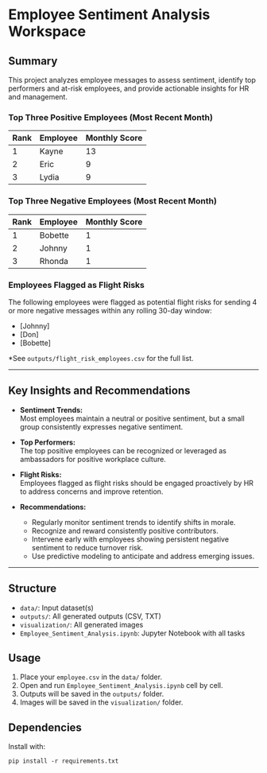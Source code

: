 # Employee Sentiment Analysis Workspace

## Summary

This project analyzes employee messages to assess sentiment, identify top performers and at-risk employees, and provide actionable insights for HR and management.

### Top Three Positive Employees (Most Recent Month)
| Rank | Employee | Monthly Score |
|------|----------|--------------|
| 1    | Kayne    | 13           |
| 2    | Eric     | 9            |
| 3    | Lydia    | 9            |

### Top Three Negative Employees (Most Recent Month)
| Rank | Employee | Monthly Score |
|------|----------|--------------|
| 1    | Bobette  | 1            |
| 2    | Johnny   | 1            |
| 3    | Rhonda   | 1            |


### Employees Flagged as Flight Risks
The following employees were flagged as potential flight risks for sending 4 or more negative messages within any rolling 30-day window:

- [Johnny]
- [Don]
- [Bobette]

*See `outputs/flight_risk_employees.csv` for the full list.

---

## Key Insights and Recommendations

- **Sentiment Trends:**  
  Most employees maintain a neutral or positive sentiment, but a small group consistently expresses negative sentiment.

- **Top Performers:**  
  The top positive employees can be recognized or leveraged as ambassadors for positive workplace culture.

- **Flight Risks:**  
  Employees flagged as flight risks should be engaged proactively by HR to address concerns and improve retention.

- **Recommendations:**  
  - Regularly monitor sentiment trends to identify shifts in morale.
  - Recognize and reward consistently positive contributors.
  - Intervene early with employees showing persistent negative sentiment to reduce turnover risk.
  - Use predictive modeling to anticipate and address emerging issues.

---

## Structure
- `data/`: Input dataset(s)
- `outputs/`: All generated outputs (CSV, TXT)
- `visualization/`: All generated images
- `Employee_Sentiment_Analysis.ipynb`: Jupyter Notebook with all tasks

## Usage
1. Place your `employee.csv` in the `data/` folder.
2. Open and run `Employee_Sentiment_Analysis.ipynb` cell by cell.
3. Outputs will be saved in the `outputs/` folder.
4. Images will be saved in the `visualization/` folder.

## Dependencies
Install with:

```
pip install -r requirements.txt
```